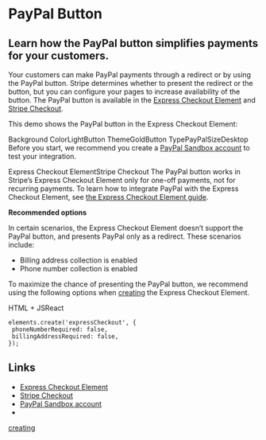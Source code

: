 # PayPal Button

## Learn how the PayPal button simplifies payments for your customers.

Your customers can make PayPal payments through a redirect or by using the
PayPal button. Stripe determines whether to present the redirect or the button,
but you can configure your pages to increase availability of the button. The
PayPal button is available in the [Express Checkout
Element](https://docs.stripe.com/elements/express-checkout-element) and [Stripe
Checkout](https://docs.stripe.com/payments/checkout).

This demo shows the PayPal button in the Express Checkout Element:

Background ColorLightButton ThemeGoldButton TypePayPalSizeDesktop
Before you start, we recommend you create a [PayPal Sandbox
account](https://developer.paypal.com/tools/sandbox/accounts/) to test your
integration.

Express Checkout ElementStripe Checkout
The PayPal button works in Stripe’s Express Checkout Element only for one-off
payments, not for recurring payments. To learn how to integrate PayPal with the
Express Checkout Element, see [the Express Checkout Element
guide](https://docs.stripe.com/elements/express-checkout-element).

**Recommended options**

In certain scenarios, the Express Checkout Element doesn’t support the PayPal
button, and presents PayPal only as a redirect. These scenarios include:

- Billing address collection is enabled
- Phone number collection is enabled

To maximize the chance of presenting the PayPal button, we recommend using the
following options when
[creating](https://docs.stripe.com/js/elements_object/create_express_checkout_element)
the Express Checkout Element.

HTML + JSReact
```
elements.create('expressCheckout', {
 phoneNumberRequired: false,
 billingAddressRequired: false,
});
```

## Links

- [Express Checkout
Element](https://docs.stripe.com/elements/express-checkout-element)
- [Stripe Checkout](https://docs.stripe.com/payments/checkout)
- [PayPal Sandbox account](https://developer.paypal.com/tools/sandbox/accounts/)
-
[creating](https://docs.stripe.com/js/elements_object/create_express_checkout_element)
